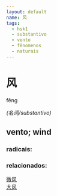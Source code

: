 ```yaml
--- 
layout: default
name: 风 
tags: 
  - hsk1
  - substantivo
  - vento
  - fênomenos
  - naturais
--- 
```

# 风 
fēng  
 
*(名词/substantivo)*  
## vento; wind 
### radicais: 
### relacionados: 
[微风](/zhengshidu/outras/微风)  
[大风](/zhengshidu/outras/大风)  
